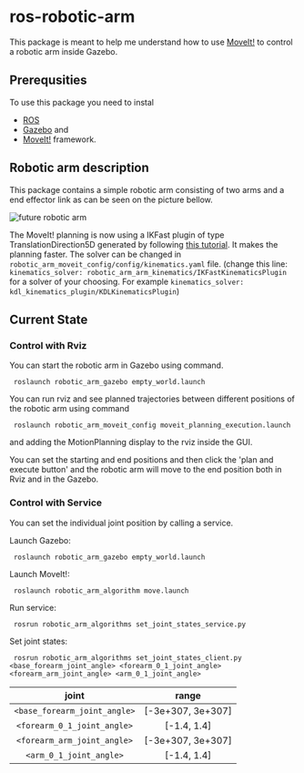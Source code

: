 # ros-robotic-arm

This package is meant to help me understand how to use [MoveIt!](https://moveit.ros.org/) to control a robotic arm inside Gazebo. 

## Prerequsities

To use this package you need to instal 
- [ROS](http://www.ros.org/) 
- [Gazebo](http://gazebosim.org/) and 
- [MoveIt!](https://moveit.ros.org/) framework. 

## Robotic arm description

This package contains a simple robotic arm consisting of two arms and a end effector link as can be seen on the picture bellow. 

![future robotic arm](doc/img/arm.png)

The MoveIt! planning is now using a IKFast plugin of type TranslationDirection5D generated by following [this tutorial](http://docs.ros.org/indigo/api/moveit_tutorials/html/doc/pr2_tutorials/kinematics/src/doc/kinematics_configuration.html). It makes the planning faster. The solver can be changed in `robotic_arm_moveit_config/config/kinematics.yaml` file. (change this line: `kinematics_solver: robotic_arm_arm_kinematics/IKFastKinematicsPlugin` for a solver of your choosing. For example `kinematics_solver: kdl_kinematics_plugin/KDLKinematicsPlugin`)

## Current State

### Control with Rviz
You can start the robotic arm in Gazebo using command.

     roslaunch robotic_arm_gazebo empty_world.launch 
  
You can run rviz and see planned trajectories between different positions of the robotic arm using command

     roslaunch robotic_arm_moveit_config moveit_planning_execution.launch

and adding the MotionPlanning display to the rviz inside the GUI.

You can set the starting and end positions and then click the 'plan and execute button' and the robotic arm will move to the end position both in Rviz and in the Gazebo.

### Control with Service

You can set the individual joint position by calling a service. 

Launch Gazebo:

     roslaunch robotic_arm_gazebo empty_world.launch 

Launch MoveIt!:

     roslaunch robotic_arm_algorithm move.launch

Run service:

     rosrun robotic_arm_algorithms set_joint_states_service.py

Set joint states:

     rosrun robotic_arm_algorithms set_joint_states_client.py <base_forearm_joint_angle> <forearm_0_1_joint_angle> <forearm_arm_joint_angle> <arm_0_1_joint_angle>

|joint                        |range              |
|:---------------------------:|:-----------------:|
|`<base_forearm_joint_angle>` | [-3e+307, 3e+307] |
|`<forearm_0_1_joint_angle>`  | [-1.4, 1.4]       |
|`<forearm_arm_joint_angle>`  | [-3e+307, 3e+307] |
|`<arm_0_1_joint_angle>`      | [-1.4, 1.4]       |
